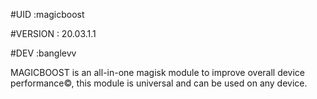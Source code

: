 #UID :magicboost

#VERSION : 20.03.1.1

#DEV :banglevv

MAGICBOOST is an all-in-one magisk module to improve overall device performance©, this module is universal and can be used on any device.
